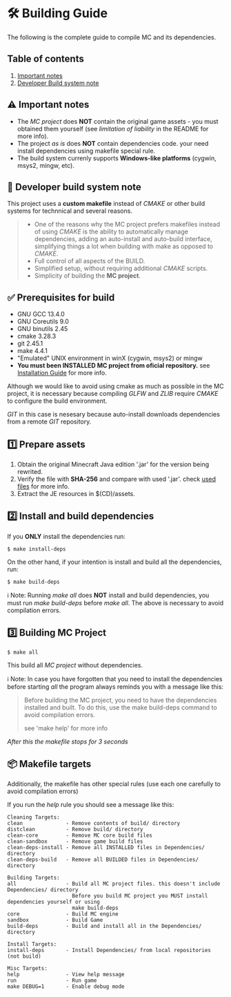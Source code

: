 # 🛠️ Building Guide

The following is the complete guide to compile MC and its dependencies.

## Table of contents
1. [Important notes](#-important-notes)
2. [Developer Build system note](#-developer-build-system-note)

## ⚠️ Important notes

- The *MC project* does **NOT** contain the original game assets - you 
  must obtained them yourself (see *limitation of liability* in the 
  README for more info).
- The project *as is* does **NOT** contain dependencies code. your need 
  install dependencies using makefile special rule.
- The build system currenly supports **Windows-like platforms** (cygwin, 
  msys2, mingw, etc). 
  
## 📢 Developer build system note

This project uses a **custom makefile** instead of *CMAKE* or other build 
systems for technnical and several reasons.

> - One of the reasons why the MC project prefers makefiles instead of 
>   using *CMAKE* is the ability to automatically manage dependencies, 
>	adding an auto-install and auto-build interface, simplifying things 
>	a lot when building with make as 
>   opposed to *CMAKE*.
> - Full control of all aspects of the BUILD.
> - Simplified setup, without requiring additional *CMAKE* scripts.
> - Simplicity of building the **MC project**.

## ✅ Prerequisites for build

- GNU GCC 13.4.0
- GNU Coreutils 9.0
- GNU binutils 2.45
- cmake 3.28.3
- git 2.45.1
- make 4.4.1
- "Emulated" UNIX environment in winX (cygwin, msys2) or mingw
- **You must been INSTALLED MC project from oficial repository.** see 
  [Installation Guide](installation-guide.md) for more info.

Although we would like to avoid using cmake as much as possible in the MC 
project, it is necessary because compiling *GLFW* and *ZLIB* require *CMAKE* to 
configure the build environment.

*GIT* in this case is nesesary because auto-install downloads dependencies 
from a remote *GIT* repository.

## 1️⃣  Prepare assets

1. Obtain the original Minecraft Java edition '.jar' for the version being
   rewrited.
2. Verify the file with **SHA-256** and compare with used '.jar'. 
   check [used files](used-jar-files.txt) for more info.
3. Extract the JE resources in $(CD)/assets.

## 2️⃣  Install and build dependencies

If you **ONLY** install the dependencies run:

```
$ make install-deps
```

On the other hand, if your intention is install and build all the dependencies, 
run:

```
$ make build-deps
```

ℹ️ Note: Running *make all* does **NOT** install and build dependencies, you must
run *make build-deps* before *make all*. The above is necessary to avoid compilation 
errors.

## 3️⃣  Building MC Project

```
$ make all
```

This build all *MC project* without dependencies.

ℹ️ Note: In case you have forgotten that you need to install the dependencies before 
starting *all* the program always reminds you with a message like this:

> Before building the MC project, you need to have the dependencies
> installed and built. To do this, use the make build-deps command
> to avoid compilation errors.
>
> see 'make help' for more info

*After this the makefile stops for 3 seconds*

## 📦 Makefile targets

Additionally, the makefile has other special rules (use each one carefully to avoid
compilation errors)

If you run the *help* rule you should see a message like this:

```
Cleaning Targets:
clean              - Remove contents of build/ directory
distclean          - Remove build/ directory
clean-core         - Remove MC core build files
clean-sandbox      - Remove game build files
clean-deps-install - Remove all INSTALLED files in Dependencies/ directory
clean-deps-build   - Remove all BUILDED files in Dependencies/ directory

Building Targets:
all                - Build all MC project files. this doesn't include Dependencies/ directory
                     Before you build MC project you MUST install dependencies yourself or using
                     make build-deps
core               - Build MC engine
sandbox            - Build Game
build-deps         - Build and install all in the Dependencies/ directory

Install Targets:
install-deps       - Install Dependencies/ from local repositories (not build)

Misc Targets:
help               - View help message
run                - Run game
make DEBUG=1       - Enable debug mode
```
